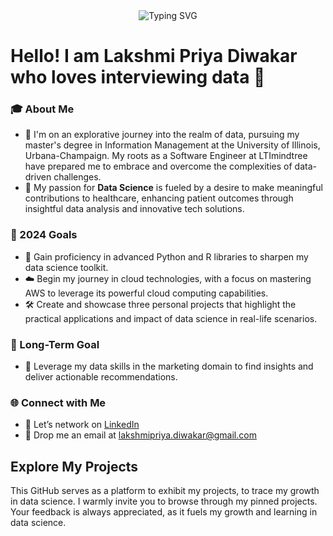 <div align="center">
    <img src="https://readme-typing-svg.herokuapp.com?font=Jetbrains+mono&size=40&duration=3000&color=33FF33&center=true&vCenter=true&width=700&lines=Welcome+to+my+Github" alt="Typing SVG"/>
</div>

# Hello! I am Lakshmi Priya Diwakar who loves interviewing data 👋

### 🎓 About Me
- 🌱 I'm on an explorative journey into the realm of data, pursuing my master's degree in Information Management at the University of Illinois, Urbana-Champaign. My roots as a Software Engineer at LTImindtree have prepared me to embrace and overcome the complexities of data-driven challenges.
- 🤖 My passion for **Data Science** is fueled by a desire to make meaningful contributions to healthcare, enhancing patient outcomes through insightful data analysis and innovative tech solutions.

### 🎯 2024 Goals
- 🐍 Gain proficiency in advanced Python and R libraries to sharpen my data science toolkit.
- ☁️ Begin my journey in cloud technologies, with a focus on mastering AWS to leverage its powerful cloud computing capabilities.
- 🛠️ Create and showcase three personal projects that highlight the practical applications and impact of data science in real-life scenarios.

### 🚀 Long-Term Goal
- 🏥 Leverage my data skills in the marketing domain to find insights and deliver actionable recommendations.

### 🌐 Connect with Me

- 💼 Let’s network on [LinkedIn](https://www.linkedin.com/in/lakshmi-priya-diwakar/)
- 📧 Drop me an email at [lakshmipriya.diwakar@gmail.com](mailto:lakshmipriya.diwakar@gmail.com)
 
## Explore My Projects
This GitHub serves as a platform to exhibit my projects, to trace my growth in data science. I warmly invite you to browse through my pinned projects. Your feedback is always appreciated, as it fuels my growth and learning in data science.









